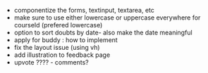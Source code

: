 - componentize the forms, textinput, textarea, etc
- make sure to use either lowercase or uppercase everywhere for courseId (prefered lowercase)
- option to sort doubts by date- also make the date meaningful
- apply for buddy : how to implement
- fix the layout issue (using vh)
- add illustration to feedback page
- upvote ???? - comments?
